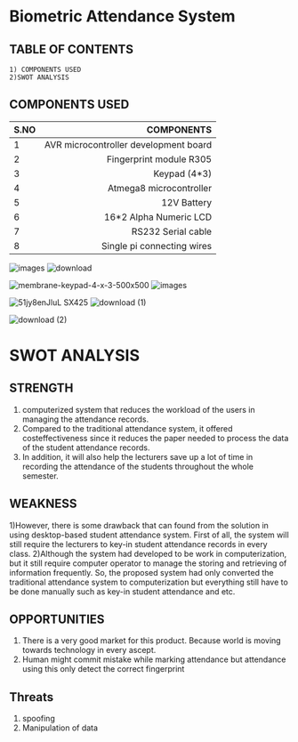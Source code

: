 # Biometric Attendance System

## TABLE OF CONTENTS
    1) COMPONENTS USED
    2)SWOT ANALYSIS


## COMPONENTS USED

|S.NO|  COMPONENTS     |
|:----| --------------:|
|1|AVR microcontroller development board|
|2|Fingerprint module R305|
|3|Keypad (4*3)|
|4|Atmega8 microcontroller|
|5|12V Battery|
|6|16*2 Alpha Numeric LCD|
|7|RS232 Serial cable|
|8|Single pi connecting wires|

![images](https://user-images.githubusercontent.com/70833253/155767651-30cc2a5d-5bbb-4365-b35c-07bcb68abe38.jpg)                                                                                                                ![download](https://user-images.githubusercontent.com/70833253/155766054-110c3481-2635-4178-8d2b-b4c82ab7b553.jpg)

![membrane-keypad-4-x-3-500x500](https://user-images.githubusercontent.com/70833253/155766231-626d346b-46d9-4019-b766-eb1d46ca10e1.jpg)                                                                            ![images](https://user-images.githubusercontent.com/70833253/155765639-c420cbb3-00eb-444c-923a-1bed71c3bbdc.png)


![51jy8enJluL _SX425_](https://user-images.githubusercontent.com/70833253/155767325-1c2408c8-a07e-4a22-976b-623b472fe4b2.jpg)                                                                                ![download (1)](https://user-images.githubusercontent.com/70833253/155766719-5194c684-0974-4231-ab66-ce9ffe84daea.jpg)


![download (2)](https://user-images.githubusercontent.com/70833253/155767486-c8d0540f-d98e-4e88-b995-575e469e13f4.jpg)






# SWOT ANALYSIS

## STRENGTH
1) computerized system that reduces the workload of the users in managing the
attendance records. 
2) Compared to the traditional attendance system, it offered costeffectiveness since it reduces the paper needed to process the data of the student attendance records. 
3) In addition, it will also help the lecturers save up a lot of time in recording the attendance of the students throughout the whole semester.

## WEAKNESS
1)However, there is some drawback that can found from the solution in using desktop-based student attendance system. First of all, the system will still require the lecturers to key-in student attendance records in every class. 
2)Although the system had developed to be work in computerization, but it still require computer operator to manage the storing and retrieving of information frequently. So, the proposed system had only converted the traditional attendance system to computerization but everything still have to be done manually such as key-in student attendance and etc. 

## OPPORTUNITIES
1) There is a very good market for this product. Because world is moving towards technology in every ascept. 
2) Human might commit mistake while marking attendance but attendance using this only detect the correct fingerprint

## Threats
1) spoofing
2) Manipulation of data
